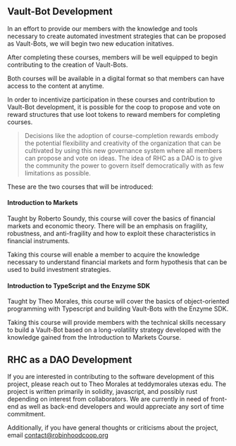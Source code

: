 ## Vault-Bot Development

In an effort to provide our members with the knowledge and tools necessary to create automated investment strategies that can be proposed as Vault-Bots, we will begin two new education initatives.

After completing these courses, members will be well equipped to begin contributing to the creation of Vault-Bots.

Both courses will be available in a digital format so that members can have access to the content at anytime.

In order to incentivize participation in these courses and contribution to Vault-Bot development, it is possible for the coop to propose and vote on reward structures that use loot tokens to reward members for completing courses. 

> Decisions like the adoption of course-completion rewards embody the potential flexibility and creativity of the organization that can be cultivated by using this new governance system where all members can propose and vote on ideas. The idea of RHC as a DAO is to give the community the power to govern itself democratically with as few limitations as possible.

These are the two courses that will be introduced:

#### Introduction to Markets
Taught by Roberto Soundy, this course will cover the basics of financial markets and economic theory. There will be an emphasis on fragility, robustness, and anti-fragility and how to exploit these characteristics in financial instruments. 

Taking this course will enable a member to acquire the knowledge necessary to understand financial markets and form hypothesis that can be used to build investment strategies.


#### Introduction to TypeScript and the Enzyme SDK
Taught by Theo Morales, this course will cover the basics of object-oriented programming  with Typescript and building Vault-Bots with the Enzyme SDK. 

Taking this course will provide members with the technical skills necessary to build a Vault-Bot based on a long-volatility strategy developed with the knowledge gained from the Introduction to Markets Course.



## RHC as a DAO Development

If you are interested in contributing to the software development of this project, please reach out to Theo Morales at teddymorales <at> utexas <dot> edu. The project is written primarily in solidity, javascript, and possibly rust depending on interest from collaborators. We are currently in need of front-end as well as back-end developers and would appreciate any sort of time commitment. 

Additionally, if you have general thoughts or criticisms about the project, email contact@robinhoodcoop.org

